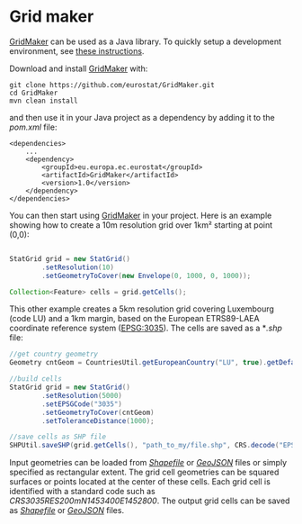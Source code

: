 # Grid maker

[GridMaker](https://github.com/eurostat/GridMaker) can be used as a Java library. To quickly setup a development environment, see [these instructions](https://eurostat.github.io/README/howto/java_eclipse_maven_git_quick_guide).

Download and install [GridMaker](https://github.com/eurostat/GridMaker) with:

```
git clone https://github.com/eurostat/GridMaker.git
cd GridMaker
mvn clean install
```

and then use it in your Java project as a dependency by adding it to the *pom.xml* file:

```
<dependencies>
	...
	<dependency>
		<groupId>eu.europa.ec.eurostat</groupId>
		<artifactId>GridMaker</artifactId>
		<version>1.0</version>
	</dependency>
</dependencies>
```

You can then start using [GridMaker](https://github.com/eurostat/GridMaker) in your project. Here is an example showing how to create a 10m resolution grid over 1km² starting at point (0,0):

```java

StatGrid grid = new StatGrid()
		.setResolution(10)
		.setGeometryToCover(new Envelope(0, 1000, 0, 1000));

Collection<Feature> cells = grid.getCells();
```

This other example creates a 5km resolution grid covering Luxembourg (code LU) and a 1km margin, based on the European ETRS89-LAEA coordinate reference system ([EPSG:3035](https://spatialreference.org/ref/epsg/etrs89-etrs-laea/)). The cells are saved as a **.shp* file:

```java
//get country geometry
Geometry cntGeom = CountriesUtil.getEuropeanCountry("LU", true).getDefaultGeometry();

//build cells
StatGrid grid = new StatGrid()
		.setResolution(5000)
		.setEPSGCode("3035")
		.setGeometryToCover(cntGeom)
		.setToleranceDistance(1000);

//save cells as SHP file
SHPUtil.saveSHP(grid.getCells(), "path_to_my/file.shp", CRS.decode("EPSG:3035"));
```

Input geometries can be loaded from [*Shapefile*](https://en.wikipedia.org/wiki/Shapefile) or [*GeoJSON*](https://geojson.org/) files or simply specified as rectangular extent. The grid cell geometries can be squared surfaces or points located at the center of these cells. Each grid cell is identified with a standard code such as *CRS3035RES200mN1453400E1452800*. The output grid cells can be saved as [*Shapefile*](https://en.wikipedia.org/wiki/Shapefile) or [*GeoJSON*](https://geojson.org/) files.
